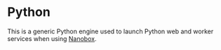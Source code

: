 # Python

This is a generic Python engine used to launch Python web and worker services when using [Nanobox](http://nanobox.io).
